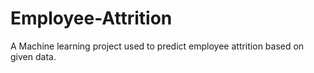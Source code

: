 # Employee-Attrition

A Machine learning project used to predict employee attrition based on given data.
